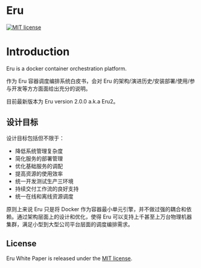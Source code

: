 # Eru
[![MIT license](https://img.shields.io/github/license/mashape/apistatus.svg)](https://opensource.org/licenses/MIT)

# Introduction

Eru is a docker container orchestration platform.

作为 Eru 容器调度编排系统白皮书，会对 Eru 的架构/演进历史/安装部署/使用/参与开发等方方面面给出充分的说明。

目前最新版本为 Eru version 2.0.0 a.k.a Eru2。

## 设计目标

设计目标包括但不限于：

- 降低系统管理复杂度
- 简化服务的部署管理
- 优化基础服务的调配
- 提高资源的使用效率
- 统一开发测试生产三环境
- 持续交付工作流的良好支持
- 统一在线和离线资源调度

原则上来说 Eru 只是将 Docker 作为容器最小单元引擎，并不做过强的耦合和依赖。通过架构层面上的设计和优化，使得 Eru 可以支持上千甚至上万台物理机器集群，满足小型到大型公司平台层面的调度编排需求。

## License
Eru White Paper is released under the [MIT license](https://github.com/projecteru2/white-paper/blob/master/LICENSE).
